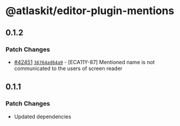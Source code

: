 # @atlaskit/editor-plugin-mentions

## 0.1.2

### Patch Changes

- [#42451](https://bitbucket.org/atlassian/atlassian-frontend/pull-requests/42451) [`36764ad64a9`](https://bitbucket.org/atlassian/atlassian-frontend/commits/36764ad64a9) - [ECA11Y-87] Mentioned name is not communicated to the users of screen reader

## 0.1.1

### Patch Changes

- Updated dependencies
